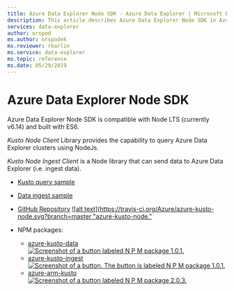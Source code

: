 ```yaml
---
title: Azure Data Explorer Node SDK - Azure Data Explorer | Microsoft Docs
description: This article describes Azure Data Explorer Node SDK in Azure Data Explorer.
services: data-explorer
author: orspod
ms.author: orspodek
ms.reviewer: rkarlin
ms.service: data-explorer
ms.topic: reference
ms.date: 05/29/2019
---
```

# Azure Data Explorer Node SDK

Azure Data Explorer Node SDK is compatible with Node LTS (currently v6.14) and built with ES6.

*Kusto Node Client* Library provides the capability to query Azure Data Explorer clusters using NodeJs. 

*Kusto Node Ingest Client* is a Node library that can send data to Azure Data Explorer (i.e. ingest data). 

* [Kusto query sample](https://github.com/Azure/azure-kusto-node/blob/master/azure-kusto-data/example.js)

* [Data ingest sample](https://github.com/Azure/azure-kusto-node/blob/master/azure-kusto-ingest/example.js)

* [GitHub Repository](https://github.com/Azure/azure-kusto-node)
    [![alt text](https://travis-ci.org/Azure/azure-kusto-node.svg?branch=master "azure-kusto-node."](https://travis-ci.org/Azure/azure-kusto-node)

* NPM packages:

    * [azure-kusto-data](https://www.npmjs.com/package/azure-kusto-data)  [![Screenshot of a button labeled N P M package 1.0.1.](https://badge.fury.io/js/azure-kusto-data.svg)](https://badge.fury.io/js/azure-kusto-data) 
    * [azure-kusto-ingest](https://www.npmjs.com/package/azure-kusto-ingest)  [![Screenshot of a button. The button is labeled N P M package 1.0.1.](https://badge.fury.io/js/azure-kusto-ingest.svg)](https://badge.fury.io/js/azure-kusto-ingest)
    * [azure-arm-kusto](https://www.npmjs.com/package/azure-arm-kusto) [![Screenshot of a button labeled N P M package 2.0.3.](https://badge.fury.io/js/azure-arm-kusto.svg)](https://badge.fury.io/js/azure-arm-kusto)